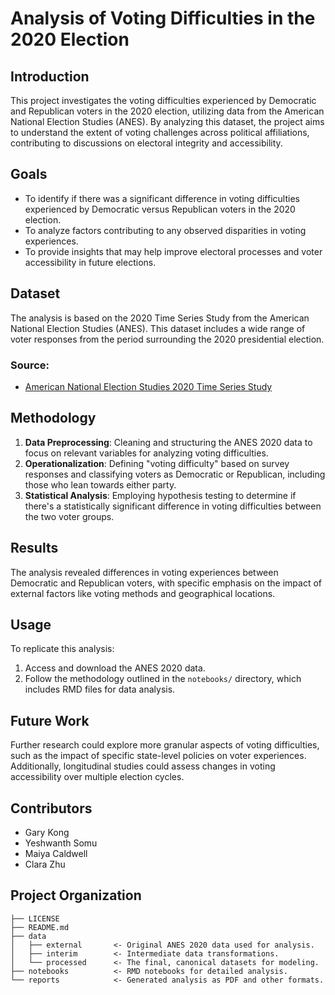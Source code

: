 # Analysis of Voting Difficulties in the 2020 Election

## Introduction

This project investigates the voting difficulties experienced by Democratic and Republican voters in the 2020 election, utilizing data from the American National Election Studies (ANES). By analyzing this dataset, the project aims to understand the extent of voting challenges across political affiliations, contributing to discussions on electoral integrity and accessibility.

## Goals

- To identify if there was a significant difference in voting difficulties experienced by Democratic versus Republican voters in the 2020 election.
- To analyze factors contributing to any observed disparities in voting experiences.
- To provide insights that may help improve electoral processes and voter accessibility in future elections.

## Dataset

The analysis is based on the 2020 Time Series Study from the American National Election Studies (ANES). This dataset includes a wide range of voter responses from the period surrounding the 2020 presidential election.

### Source:
- [American National Election Studies 2020 Time Series Study](https://electionstudies.org)

## Methodology

1. **Data Preprocessing**: Cleaning and structuring the ANES 2020 data to focus on relevant variables for analyzing voting difficulties.
2. **Operationalization**: Defining "voting difficulty" based on survey responses and classifying voters as Democratic or Republican, including those who lean towards either party.
3. **Statistical Analysis**: Employing hypothesis testing to determine if there's a statistically significant difference in voting difficulties between the two voter groups.

## Results

The analysis revealed differences in voting experiences between Democratic and Republican voters, with specific emphasis on the impact of external factors like voting methods and geographical locations.

## Usage

To replicate this analysis:
1. Access and download the ANES 2020 data.
2. Follow the methodology outlined in the `notebooks/` directory, which includes RMD files for data analysis.

## Future Work

Further research could explore more granular aspects of voting difficulties, such as the impact of specific state-level policies on voter experiences. Additionally, longitudinal studies could assess changes in voting accessibility over multiple election cycles.

## Contributors
- Gary Kong
- Yeshwanth Somu
- Maiya Caldwell
- Clara Zhu

## Project Organization

    ├── LICENSE
    ├── README.md          
    ├── data
    │   ├── external       <- Original ANES 2020 data used for analysis.
    │   ├── interim        <- Intermediate data transformations.
    │   └── processed      <- The final, canonical datasets for modeling.
    ├── notebooks          <- RMD notebooks for detailed analysis. 
    └── reports            <- Generated analysis as PDF and other formats.
